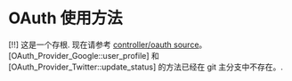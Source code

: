 # OAuth 使用方法

[!!] 这是一个存根. 现在请参考 [controller/oauth source](http://github.com/kohana/oauth/tree/206c20033e209f233c9e7dc72836bfb786bd7e34/classes/controller)。 [OAuth_Provider_Google::user_profile] 和 [OAuth_Provider_Twitter::update_status] 的方法已经在 git 主分支中不存在。.